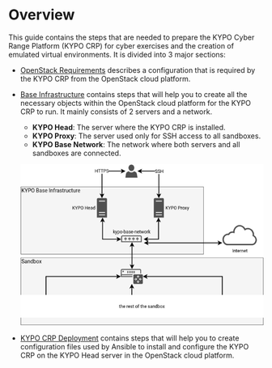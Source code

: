 # Overview

This guide contains the steps that are needed to prepare the KYPO Cyber Range Platform (KYPO CRP) for cyber exercises and the creation of emulated virtual environments. It is divided into 3 major sections:

* [OpenStack Requirements](../openstack-requirements/) describes a configuration that is required by the KYPO CRP from the OpenStack cloud platform.

* [Base Infrastructure](../base-infrastructure/) contains steps that will help you to create all the necessary objects within the OpenStack cloud platform for the KYPO CRP to run. It mainly consists of 2 servers and a network.
    * **KYPO Head**: The server where the KYPO CRP is installed.
    * **KYPO Proxy**: The server used only for SSH access to all sandboxes.
    * **KYPO Base Network**: The network where both servers and all sandboxes are connected.
    
    ![base-infrastructure](../img/installation-guide/base-infrastructure.png)
    
* [KYPO CRP Deployment](../kypo-crp-deployment/) contains steps that will help you to create configuration files used by Ansible to install and configure the KYPO CRP on the KYPO Head server in the OpenStack cloud platform.
